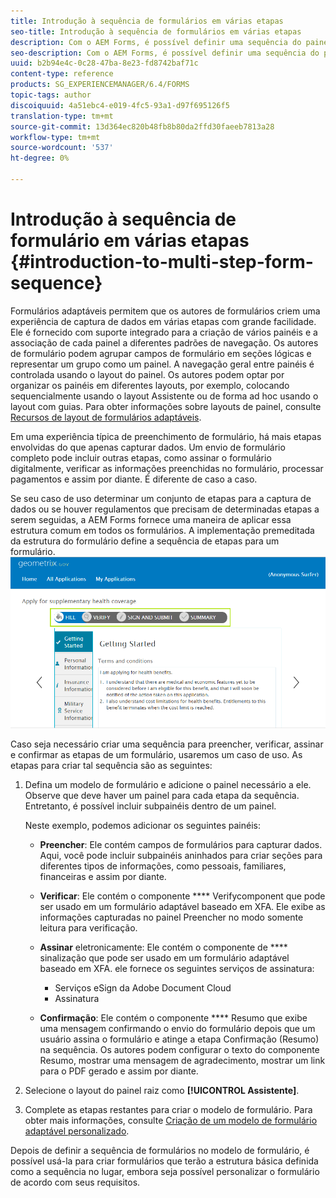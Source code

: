 ```yaml
---
title: Introdução à sequência de formulários em várias etapas
seo-title: Introdução à sequência de formulários em várias etapas
description: Com o AEM Forms, é possível definir uma sequência do painel de formulários na qual os usuários devem navegar e preencher um formulário adaptável.
seo-description: Com o AEM Forms, é possível definir uma sequência do painel de formulários na qual os usuários devem navegar e preencher um formulário adaptável.
uuid: b2b94e4c-0c28-47ba-8e23-fd8742baf71c
content-type: reference
products: SG_EXPERIENCEMANAGER/6.4/FORMS
topic-tags: author
discoiquuid: 4a51ebc4-e019-4fc5-93a1-d97f695126f5
translation-type: tm+mt
source-git-commit: 13d364ec820b48fb8b80da2ffd30faeeb7813a28
workflow-type: tm+mt
source-wordcount: '537'
ht-degree: 0%

---
```



# Introdução à sequência de formulário em várias etapas {#introduction-to-multi-step-form-sequence}

Formulários adaptáveis permitem que os autores de formulários criem uma experiência de captura de dados em várias etapas com grande facilidade. Ele é fornecido com suporte integrado para a criação de vários painéis e a associação de cada painel a diferentes padrões de navegação. Os autores de formulário podem agrupar campos de formulário em seções lógicas e representar um grupo como um painel. A navegação geral entre painéis é controlada usando o layout do painel. Os autores podem optar por organizar os painéis em diferentes layouts, por exemplo, colocando sequencialmente usando o layout Assistente ou de forma ad hoc usando o layout com guias. Para obter informações sobre layouts de painel, consulte [Recursos de layout de formulários adaptáveis](/help/forms/using/layout-capabilities-adaptive-forms.md).

Em uma experiência típica de preenchimento de formulário, há mais etapas envolvidas do que apenas capturar dados. Um envio de formulário completo pode incluir outras etapas, como assinar o formulário digitalmente, verificar as informações preenchidas no formulário, processar pagamentos e assim por diante. É diferente de caso a caso.

Se seu caso de uso determinar um conjunto de etapas para a captura de dados ou se houver regulamentos que precisam de determinadas etapas a serem seguidas, a AEM Forms fornece uma maneira de aplicar essa estrutura comum em todos os formulários. A implementação premeditada da estrutura do formulário define a sequência de etapas para um formulário. ![Exemplo de uma sequência de formulário em várias etapas](assets/formpipeline.png)

Caso seja necessário criar uma sequência para preencher, verificar, assinar e confirmar as etapas de um formulário, usaremos um caso de uso. As etapas para criar tal sequência são as seguintes:

1. Defina um modelo de formulário e adicione o painel necessário a ele. Observe que deve haver um painel para cada etapa da sequência. Entretanto, é possível incluir subpainéis dentro de um painel.

   Neste exemplo, podemos adicionar os seguintes painéis:

   * **Preencher**: Ele contém campos de formulários para capturar dados. Aqui, você pode incluir subpainéis aninhados para criar seções para diferentes tipos de informações, como pessoais, familiares, financeiras e assim por diante.
   * **Verificar**: Ele contém o componente  **** Verifycomponent que pode ser usado em um formulário adaptável baseado em XFA. Ele exibe as informações capturadas no painel Preencher no modo somente leitura para verificação.
   * **Assinar** eletronicamente: Ele contém o componente de  **** sinalização que pode ser usado em um formulário adaptável baseado em XFA. ele fornece os seguintes serviços de assinatura:

      * Serviços eSign da Adobe Document Cloud
      * Assinatura
   * **Confirmação**: Ele contém o componente  **** Resumo que exibe uma mensagem confirmando o envio do formulário depois que um usuário assina o formulário e atinge a etapa Confirmação (Resumo) na sequência. Os autores podem configurar o texto do componente Resumo, mostrar uma mensagem de agradecimento, mostrar um link para o PDF gerado e assim por diante.


1. Selecione o layout do painel raiz como **[!UICONTROL Assistente]**.
1. Complete as etapas restantes para criar o modelo de formulário. Para obter mais informações, consulte [Criação de um modelo de formulário adaptável personalizado](/help/forms/using/custom-adaptive-forms-templates.md).

Depois de definir a sequência de formulários no modelo de formulário, é possível usá-la para criar formulários que terão a estrutura básica definida como a sequência no lugar, embora seja possível personalizar o formulário de acordo com seus requisitos.

